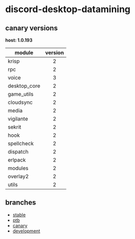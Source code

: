 # discord-desktop-datamining

## canary versions

**host: 1.0.193**

| module | version |
| ------ | :-----: |
| krisp | 2 |
| rpc | 2 |
| voice | 3 |
| desktop_core | 2 |
| game_utils | 2 |
| cloudsync | 2 |
| media | 2 |
| vigilante | 2 |
| sekrit | 2 |
| hook | 2 |
| spellcheck | 2 |
| dispatch | 2 |
| erlpack | 2 |
| modules | 2 |
| overlay2 | 2 |
| utils | 2 |

## branches

- [stable](https://github.com/OpenAsar/discord-desktop-datamining/tree/stable)
- [ptb](https://github.com/OpenAsar/discord-desktop-datamining/tree/ptb)
- [canary](https://github.com/OpenAsar/discord-desktop-datamining/tree/canary)
- [development](https://github.com/OpenAsar/discord-desktop-datamining/tree/development)